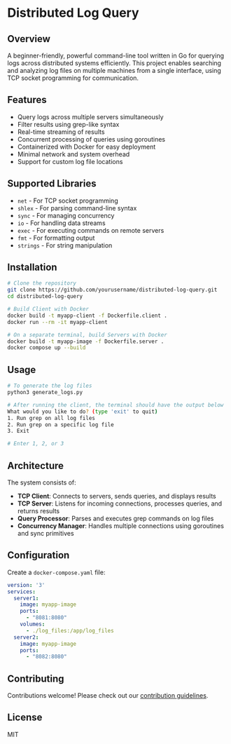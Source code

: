 # Distributed Log Query

## Overview
A beginner-friendly, powerful command-line tool written in Go for querying logs across distributed systems efficiently. This project enables searching and analyzing log files on multiple machines from a single interface, using TCP socket programming for communication.

## Features
- Query logs across multiple servers simultaneously
- Filter results using grep-like syntax
- Real-time streaming of results
- Concurrent processing of queries using goroutines
- Containerized with Docker for easy deployment
- Minimal network and system overhead
- Support for custom log file locations

## Supported Libraries
- `net` - For TCP socket programming
- `shlex` - For parsing command-line syntax
- `sync` - For managing concurrency
- `io` - For handling data streams
- `exec` - For executing commands on remote servers
- `fmt` - For formatting output
- `strings` - For string manipulation

## Installation
```bash
# Clone the repository
git clone https://github.com/yourusername/distributed-log-query.git
cd distributed-log-query

# Build Client with Docker
docker build -t myapp-client -f Dockerfile.client .
docker run --rm -it myapp-client

# On a separate terminal, build Servers with Docker
docker build -t myapp-image -f Dockerfile.server .
docker compose up --build

```

## Usage
```bash
# To generate the log files
python3 generate_logs.py

# After running the client, the terminal should have the output below
What would you like to do? (type 'exit' to quit)
1. Run grep on all log files
2. Run grep on a specific log file
3. Exit

# Enter 1, 2, or 3
```

## Architecture
The system consists of:
- **TCP Client**: Connects to servers, sends queries, and displays results
- **TCP Server**: Listens for incoming connections, processes queries, and returns results
- **Query Processor**: Parses and executes grep commands on log files
- **Concurrency Manager**: Handles multiple connections using goroutines and sync primitives

## Configuration
Create a `docker-compose.yaml` file:
```yaml
version: '3'
services:
  server1:
    image: myapp-image
    ports:
      - "8081:8080"
    volumes:
      - ./log_files:/app/log_files
  server2:
    image: myapp-image
    ports:
      - "8082:8080"
```

## Contributing
Contributions welcome! Please check out our [contribution guidelines](CONTRIBUTING.md).

## License
MIT

